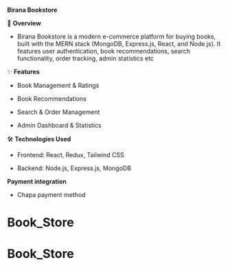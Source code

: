 <strong>Birana Bookstore </strong>

📖 <strong>Overview </strong>

   - Birana Bookstore is a modern e-commerce platform for buying books, built with the MERN stack (MongoDB, Express.js, React, and Node.js). It features user authentication, book recommendations, search functionality, order tracking, admin statistics etc

✨ <strong>Features </strong>

   - Book Management & Ratings

   - Book Recommendations

   - Search & Order Management

   - Admin Dashboard & Statistics

🛠️ <strong>Technologies Used </strong>

   - Frontend: React, Redux, Tailwind CSS

   - Backend: Node.js, Express.js, MongoDB

<strong>Payment integration </strong>

   - Chapa payment method
# Book_Store
# Book_Store
